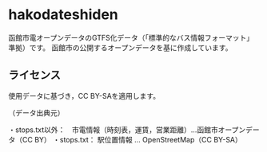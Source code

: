 # hakodateshiden
函館市電オープンデータのGTFS化データ（「標準的なバス情報フォーマット」準拠）です。
函館市の公開するオープンデータを基に作成しています。

## ライセンス
使用データに基づき，CC BY-SAを適用します。

（データ出典元）

・stops.txt以外：　市電情報（時刻表，運賃，営業距離）…函館市オープンデータ（CC BY）
・stops.txt： 駅位置情報 … OpenStreetMap（CC BY-SA）

